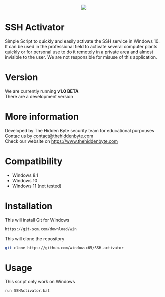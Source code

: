 <p align="center"><img src="https://raw.githubusercontent.com/windowsx65/SSH-activator/main/images/logo.png" align="middle"></img></p>


# SSH Activator

Simple Script to quickly and easily activate the SSH service in Windows 10.
It can be used in the professional field to activate several computer plants quickly or for personal use to do it remotely in a private area and almost invisible to the user.
We are not responsible for misuse of this application.

# Version
We are currently running <b> v1.0 BETA</b> <br />
There are a development version

# More information
Developed by The Hidden Byte security team for educational purpouses <br />
Contac us by contact@thehiddenbyte.com <br />
Check our website on https://www.thehiddenbyte.com <br />

# Compatibility

- Windows 8.1
- Windows 10
- Windows 11 (not tested)

# Installation

This will install Git for Windows
```bash
https://git-scm.com/download/win
```

This will clone the repository
```bash
git clone https://github.com/windowsx65/SSH-activator
```

# Usage
This script only work on Windows
```bash
run SSHActivator.bat
```
